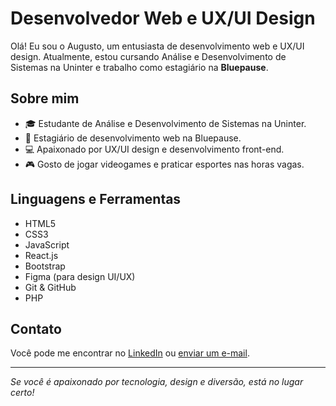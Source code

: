 # Desenvolvedor Web e UX/UI Design

Olá! Eu sou o Augusto, um entusiasta de desenvolvimento web e UX/UI design. Atualmente, estou cursando Análise e Desenvolvimento de Sistemas na Uninter e trabalho como estagiário na **Bluepause**.

## Sobre mim

- 🎓 Estudante de Análise e Desenvolvimento de Sistemas na Uninter.
- 💼 Estagiário de desenvolvimento web na Bluepause.
- 💻 Apaixonado por UX/UI design e desenvolvimento front-end.
- 🎮 Gosto de jogar videogames e praticar esportes nas horas vagas.

## Linguagens e Ferramentas

- HTML5
- CSS3
- JavaScript
- React.js
- Bootstrap
- Figma (para design UI/UX)
- Git & GitHub
- PHP

## Contato

Você pode me encontrar no [LinkedIn](https://www.linkedin.com/in/augusto-marques-de-souza-8380a5278/) ou [enviar um e-mail](mailto:augustomarquesdesouza@gmail.com).

---

*Se você é apaixonado por tecnologia, design e diversão, está no lugar certo!*

